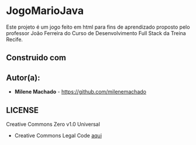# JogoMarioJava
Este projeto é um jogo feito em html para fins de aprendizado proposto pelo professor João Ferreira do Curso de Desenvolvimento Full Stack da Treina Recife.

## Construido com

## Autor(a):

- **Milene Machado** - https://github.com/milenemachado

## LICENSE

Creative Commons Zero v1.0 Universal
- Creative Commons Legal Code [aqui](https://github.com/milenemachado/JogoMarioJava/blob/main/LICENSE)
